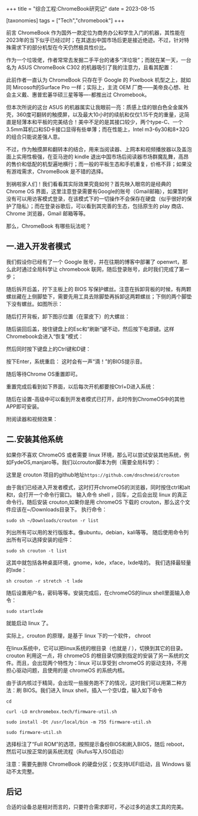 +++
title = "综合工程:ChromeBook研究记"
date = 2023-08-15

[taxonomies]
tags = ["Tech","chromebook"]
+++




前言 ChromeBook 作为国外一款定位为商务办公和学生入门的机器，其性能在2023年的当下似乎已经过时；在其退出中国市场后更是接近绝迹。不过，针对特殊需求下的部分机型在今天仍然极具性价比。
<!-- more -->
作为一个垃圾佬，作者常常去发掘二手平台的诸多“洋垃圾”；而就在某一天，一台名为 ASUS ChromeBook C302 的机器吸引了我的注意力，且看其配置：

此前作者一直认为 ChromeBook 只存在于 Google 的 Pixelbook 机型之上，就如同 Mircosoft的Surface Pro 一样；实际上，主流 OEM 厂商——美帝良心想、社会主义戴、惠普宏碁华硕三星等等—-都推出过 Chromebook。

但本次所说的这台 ASUS 的机器属实让我眼前一亮：质感上佳的银白色全金属外壳，360度可翻转的触摸屏，以及最大10小时的续航和仅仅1.15千克的重量，这简直是轻薄本和平板的完美结合！美中不足的是其接口较少，两个type-C、一个3.5mm耳机口和SD卡接口显得有些单薄；而在性能上，Intel m3-6y30和8+32G的组合只能说差强人意。

不过，作为触摸屏和翻转本的结合，用来当阅读器、上网本和视频播放器以及盖泡面上实用性极强，在亚马逊的 kindle 退出中国市场后阅读器市场群魔乱舞，高昂的售价和低配的机型遍地横行；而一般的平板生态和手机重复，价格不菲；如果没有游戏需求，ChromeBook 是不错的选择。

到祸啦家人们！我们看看其实际效果究竟如何？首先映入眼帘的是经典的 Chrome OS 界面，这里注意登录需要有Google的账号（Gmail邮箱），如果暂时没有可以用访客模式登录，在该模式下的一切操作不会保存在硬盘（似乎很好的保护了隐私）；而在登录谷歌后，可以看到其完善的生态，包括原生的 play 商店、Chrome 浏览器，Gmail 邮箱等等。

那么，ChromeBook 有哪些玩法呢？

## 一.进入开发者模式

我们假设你已经有了一个 Google 账号，并在往期的博客中部署了 openwrt，那么此时通过全局科学让 chromebook 联网，随后登录账号，此时我们完成了第一步；

随后拆开后盖，拧下主板上的 BIOS 写保护螺丝。注意在拆卸背板的时候，有两颗螺丝藏在上侧脚垫下，需要先用工具去除脚垫再拆卸这两颗螺丝；下侧的两个脚垫下没有螺丝。如图所示：

随后打开背板，卸下图示位置（在蒙皮下）的大螺丝：

随后装回后盖，按住键盘上的Esc和“刷新”键不动，然后按下电源键。这样Chromebook会进入“恢复”模式：

然后同时按下键盘上的Ctrl键和D键：


按下Enter，系统重启：
这时会有一声“滴！”的BIOS提示音。


随后等待Chrome OS重置即可。


重置完成后看到如下界面，以后每次开机都要按Ctrl+D进入系统：


随后在设置-高级中可以看到开发者模式已打开，此时传到ChromeOS中的其他APP即可安装。

附阅读器和视频效果：


## 二.安装其他系统

如果你不喜欢 ChromeOS 或者需要 linux 环境，那么可以尝试安装其他系统，例如FydeOS,manjaro等。我们以crouton脚本为例（需要全局科学）：

这里是 crouton 项目的github地址``https://github.com/dnschneid/crouton``

由于我们已经进入开发者模式，这时打开chromeOS的浏览器，同时按住ctrl和alt和t，会打开一个命令行窗口。 输入命令 shell ，回车，之后会出现 linux 的真正命令行。随后安装 crouton,如果你是用 chromeOS 下载的 crouton，那么这个文件应该在~/Downloads目录下。 执行命令：

``sudo sh ~/Downloads/crouton -r list``

列出所有可以用的发行版版本。像ubuntu，debian，kali等等。 随后使用命令列出所有可以选择安装的组件：

``sudo sh crouton -t list``

这其中就包括各种桌面环境，gnome，kde，xface，lxde啥的。 我们选择最轻量的lxde：

``sh crouton -r stretch -t lxde``

随后设置用户名，密码等等。安装完成后，在chromeOS的linux shell里面输入命令：

``sudo startlxde``

就能启动 linux 了。

实际上，crouton 的原理，是基于 linux 下的一个软件， chroot

在linux系统中，它可以把linux系统的根目录（也就是 / ），切换到其它的目录。 crouton 利用这一点，将 chromeOS 的根目录切换到指定的安装了另一系统的文件。而且，会出现两个特性为：linux 可以享受到 chromeOS 的驱动支持，不用担心驱动问题，且使用的是 chromeOS 的系统内核。

由于该内核过于精简，会出现一些服务跑不了的情况，这时我们可以用第二种方法：刷 BIOS。我们进入 linux shell，插入一个空U盘，输入如下命令

```
cd

curl -LO mrchromebox.tech/firmware-util.sh

sudo install -Dt /usr/local/bin -m 755 firmware-util.sh

sudo firmware-util.sh
```

选择标注了“Full ROM”的选项，按照提示备份BIOS和刷入BIOS，随后 reboot，然后可以按正常的装系统流程（Rufus写入ISO启动）

注意：需要先删除 ChromeBook 的硬盘分区；仅支持UEFI启动，且 Windows 驱动不太完整。

## 后记

合适的设备总是相对而言的，只要符合需求即可，不必过多的追求工具的完美。